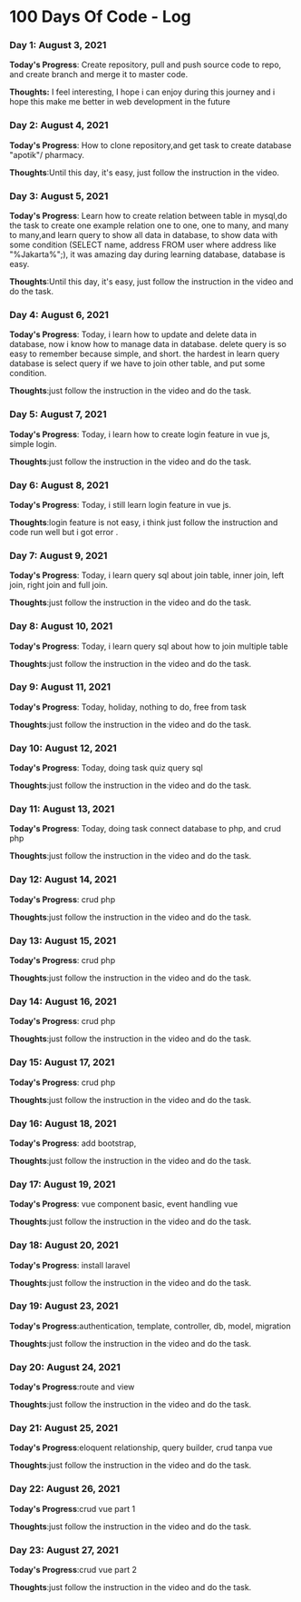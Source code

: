 # 100 Days Of Code - Log

### Day 1: August 3, 2021

**Today's Progress**: Create repository, pull and push source code to repo, and create branch and merge it to master code.

**Thoughts:** I feel interesting, I hope i can enjoy during this journey and i hope this make me better in web development in the future



### Day 2: August 4, 2021 

**Today's Progress**: How to clone repository,and get task to create database "apotik"/ pharmacy.

**Thoughts**:Until this day, it's easy, just follow the instruction in the video.

### Day 3: August 5, 2021 

**Today's Progress**: Learn how to create relation between table in mysql,do the task to create one example relation one to one, one to many, and many to many,and learn query to show all data in database, to show data with some condition (SELECT name, address FROM user where address like "%Jakarta%";), it was amazing day during learning database, database is easy.

**Thoughts**:Until this day, it's easy, just follow the instruction in the video and do the task.

### Day 4: August 6, 2021 

**Today's Progress**: Today, i learn how to update and delete data in database, now i know how to manage data in database. delete query is so easy to remember because simple, and short. the hardest in learn query database is select query if we have to join other table, and put some condition. 

**Thoughts**:just follow the instruction in the video and do the task.

### Day 5: August 7, 2021 

**Today's Progress**: Today, i learn how to create login feature in vue js, simple login. 

**Thoughts**:just follow the instruction in the video and do the task.
### Day 6: August 8, 2021 

**Today's Progress**: Today, i still learn login feature in vue js. 

**Thoughts**:login feature is not easy, i think just follow the instruction and code run well but i got error .
### Day 7: August 9, 2021 

**Today's Progress**: Today, i learn query sql about join table, inner join, left join, right join and full join. 

**Thoughts**:just follow the instruction in the video and do the task.
### Day 8: August 10, 2021 

**Today's Progress**: Today, i learn query sql about how to join multiple table

**Thoughts**:just follow the instruction in the video and do the task.
### Day 9: August 11, 2021 

**Today's Progress**: Today, holiday, nothing to do, free from task

**Thoughts**:just follow the instruction in the video and do the task.
### Day 10: August 12, 2021 

**Today's Progress**: Today, doing task quiz query sql 

**Thoughts**:just follow the instruction in the video and do the task.
### Day 11: August 13, 2021 

**Today's Progress**: Today, doing task connect database to php, and crud php

**Thoughts**:just follow the instruction in the video and do the task.
### Day 12: August 14, 2021 

**Today's Progress**: crud php

**Thoughts**:just follow the instruction in the video and do the task.
### Day 13: August 15, 2021 

**Today's Progress**: crud php

**Thoughts**:just follow the instruction in the video and do the task.

### Day 14: August 16, 2021 

**Today's Progress**: crud php

**Thoughts**:just follow the instruction in the video and do the task.

### Day 15: August 17, 2021 

**Today's Progress**: crud php

**Thoughts**:just follow the instruction in the video and do the task.
### Day 16: August 18, 2021 

**Today's Progress**: add bootstrap, 

**Thoughts**:just follow the instruction in the video and do the task.
### Day 17: August 19, 2021 

**Today's Progress**: vue component basic, event handling vue

**Thoughts**:just follow the instruction in the video and do the task.
### Day 18: August 20, 2021 

**Today's Progress**: install laravel

**Thoughts**:just follow the instruction in the video and do the task.
### Day 19: August 23, 2021 

**Today's Progress**:authentication, template, controller, db, model, migration

**Thoughts**:just follow the instruction in the video and do the task.
### Day 20: August 24, 2021 

**Today's Progress**:route and view

**Thoughts**:just follow the instruction in the video and do the task.

### Day 21: August 25, 2021 

**Today's Progress**:eloquent relationship, query builder, crud tanpa vue

**Thoughts**:just follow the instruction in the video and do the task.

### Day 22: August 26, 2021 

**Today's Progress**:crud vue part 1

**Thoughts**:just follow the instruction in the video and do the task.

### Day 23: August 27, 2021 

**Today's Progress**:crud vue part 2

**Thoughts**:just follow the instruction in the video and do the task.



<!-- ### Day 1: June 27, Monday

**Today's Progress**: I've gone through many exercises on FreeCodeCamp.

**Thoughts** I've recently started coding, and it's a great feeling when I finally solve an algorithm challenge after a lot of attempts and hours spent.

**Link(s) to work**
1. [Find the Longest Word in a String](https://www.freecodecamp.com/challenges/find-the-longest-word-in-a-string)
2. [Title Case a Sentence](https://www.freecodecamp.com/challenges/title-case-a-sentence) -->
